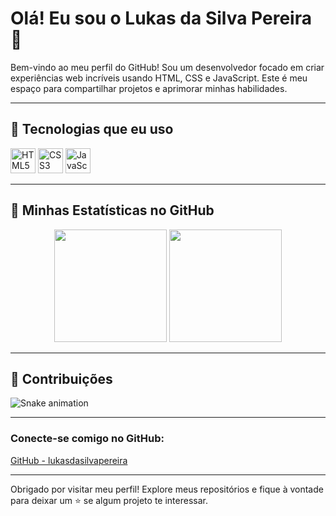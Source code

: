 # Olá! Eu sou o Lukas da Silva Pereira 👋

Bem-vindo ao meu perfil do GitHub! Sou um desenvolvedor focado em criar experiências web incríveis usando HTML, CSS e JavaScript. Este é meu espaço para compartilhar projetos e aprimorar minhas habilidades.

---

## 🚀 Tecnologias que eu uso
<p align="left">
  <img src="https://img.icons8.com/color/48/000000/html-5--v1.png" alt="HTML5" height="40"/>
  <img src="https://img.icons8.com/color/48/000000/css3.png" alt="CSS3" height="40"/>
  <img src="https://img.icons8.com/color/48/000000/javascript--v1.png" alt="JavaScript" height="40"/>
</p>

---

## 🌟 Minhas Estatísticas no GitHub
<p align="center">
  <img height="180em" src="https://github-readme-stats.vercel.app/api?username=lukasdasilvapereira&show_icons=true&theme=radical&include_all_commits=true&count_private=true"/>
  <img height="180em" src="https://github-readme-stats.vercel.app/api/top-langs/?username=lukasdasilvapereira&layout=compact&langs_count=7&theme=radical"/>
</p>

---

## 🐍 Contribuições
![Snake animation](https://github.com/lukasdasilvapereira/lukasdasilvapereira/blob/output/github-contribution-grid-snake.svg)

---

### Conecte-se comigo no GitHub:
[GitHub - lukasdasilvapereira](https://github.com/lukasdasilvapereira)

---

Obrigado por visitar meu perfil! Explore meus repositórios e fique à vontade para deixar um ⭐️ se algum projeto te interessar.


